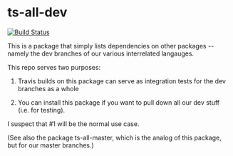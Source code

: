 # ts-all-dev

[![Build Status](https://travis-ci.com/thoughtstem/ts-all-dev.svg?branch=master)](https://travis-ci.com/thoughtstem/ts-all-dev)

This is a package that simply lists dependencies on other packages --
namely the dev branches of our various interrelated langauges.

This repo serves two purposes:

1) Travis builds on this package can serve as integration tests for the 
dev branches as a whole

2) You can install this package if you want to pull down all our dev stuff
(i.e. for testing).

I suspect that #1 will be the normal use case.

(See also the package ts-all-master, which is the analog of this package,
but for our master branches.)
